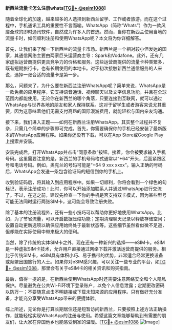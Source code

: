**新西兰流量卡怎么注册whats[[TG💪+ @esim1088](https://t.me/s/esim1088)]**

随着全球化的加速，越来越多的人选择到新西兰留学、工作或者旅游。而在这个过程中，手机通讯工具的重要性不言而喻。WhatsApp（简称“Whats”）作为一款风靡全球的即时通讯软件，自然成为许多人的首选。然而，当你在新西兰使用当地的流量卡时，如何顺利注册和使用WhatsApp呢？本文将为你详细解答。

首先，让我们来了解一下新西兰的流量卡市场。新西兰是一个相对较小但发达的国家，其通信网络主要由两家巨头运营商主导：Spark和Vodafone。此外，还有几家虚拟运营商提供更具竞争力的价格和服务。这些运营商提供的流量卡种类繁多，既有短期旅行卡，也有长期使用的本地卡。对于初次接触新西兰通信服务的人来说，选择一张合适的流量卡是第一步。

那么，问题来了，为什么要在新西兰注册WhatsApp呢？简单来说，WhatsApp是一款免费的应用程序，它支持语音通话、视频聊天以及文字信息功能，并且在全球范围内都能使用。无论你在新西兰的哪个角落，只要连接到互联网，就可以通过WhatsApp与世界各地的朋友和家人保持联系。这对于留学生或者游客来说尤其重要，因为这意味着他们无需支付高昂的国际漫游费用，就能轻松与国内亲友沟通。

接下来，我们进入正题——如何在新西兰注册WhatsApp。其实整个过程并不复杂，只需几个简单的步骤即可完成。首先，你需要确保你的手机已经安装了最新版本的WhatsApp应用程序。如果你还没有下载，可以在App Store或Google Play上搜索并安装。

安装完成后，打开WhatsApp并点击“同意条款”按钮。接着，你会被要求输入手机号码。这里需要注意的是，新西兰的手机号码格式通常以“+64”开头，后面紧跟区号和电话号码。例如，奥克兰的号码可能是“+64 9 xxx xxxx”。输入正确的号码后，WhatsApp会发送一条包含验证码的短信到你的手机上。

收到验证码后，将其输入到应用程序中。如果一切顺利，你将会看到一个绿色的勾标记，表示注册成功！此时，你可以开始添加联系人并通过WhatsApp进行交流了。不过，在这之前，建议先检查一下你的手机是否支持双卡模式，因为某些型号可能无法同时运行两张SIM卡，这可能会导致注册失败。

除了基本的注册流程外，还有一些小技巧可以帮助你更好地使用WhatsApp。比如，为了节省流量，可以开启数据压缩功能；定期清理聊天记录以释放存储空间；设置自动更新选项以确保应用始终处于最新状态等。这些细节虽然看似微不足道，但却能在实际使用中带来极大的便利。

当然，除了传统的实体SIM卡之外，现在还有一种新兴的选择——eSIM卡。eSIM是一种虚拟SIM卡技术，允许用户直接通过网络下载并激活运营商提供的服务。相比于传统SIM卡，eSIM具有体积小巧、易于携带的优势，非常适合经常更换设备或频繁出国旅行的人士。如果你对eSIM感兴趣，可以关注一些专业的平台，如[TG💪+ @esim1088](https://t.me/s/esim1088)，那里会有关于eSIM卡的相关资讯和购买指南。

最后，值得一提的是，在新西兰使用WhatsApp时还需要注意网络安全和个人隐私保护。尽量避免在公共Wi-Fi环境下登录账户，以免个人信息泄露；定期更改密码以防万一；不要随意点击不明链接或下载未知来源的应用程序。只有做好充分准备，才能充分享受WhatsApp带来的便捷体验。

综上所述，无论你是打算长期居住还是短暂访问新西兰，只要按照上述方法正确操作，就能轻松实现WhatsApp的注册与使用。希望这篇文章能够帮助到有需要的朋友们，让大家在异国他乡也能感受到家的温暖。[[TG💪+ @esim1088](https://t.me/s/esim1088) ![Image](https://i.postimg.cc/4NQfJmqS/Snipaste-2025-05-13-00-14-12.png)]